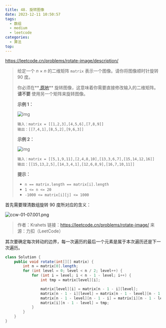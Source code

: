 ```yaml
---
title: 48. 旋转图像
date: 2023-12-11 10:50:57
tags:
  - 数组
  - medium
  - leetcode
categories:
  - 算法
top:
---
```


https://leetcode.cn/problems/rotate-image/description/

<!-- more -->

> 给定一个 *n* × *n* 的二维矩阵 `matrix` 表示一个图像。请你将图像顺时针旋转 90 度。
>
> 你必须在**[ 原地](https://baike.baidu.com/item/原地算法)** 旋转图像，这意味着你需要直接修改输入的二维矩阵。**请不要** 使用另一个矩阵来旋转图像。
>
>  
>
> **示例 1：**
>
> ![img](https://assets.leetcode.com/uploads/2020/08/28/mat1.jpg)
>
> ```
> 输入：matrix = [[1,2,3],[4,5,6],[7,8,9]]
> 输出：[[7,4,1],[8,5,2],[9,6,3]]
> ```
>
> **示例 2：**
>
> ![img](https://assets.leetcode.com/uploads/2020/08/28/mat2.jpg)
>
> ```
> 输入：matrix = [[5,1,9,11],[2,4,8,10],[13,3,6,7],[15,14,12,16]]
> 输出：[[15,13,2,5],[14,3,4,1],[12,6,8,9],[16,7,10,11]]
> ```
>
>  
>
> **提示：**
>
> - `n == matrix.length == matrix[i].length`
> - `1 <= n <= 20`
> - `-1000 <= matrix[i][j] <= 1000`

首先需要理清数组旋转 90 度所对应的含义：

![ccw-01-07.001.png](https://pic.leetcode-cn.com/1638557961-AVzCQb-ccw-01-07.001.png)

> 作者：Krahets
> 链接：https://leetcode.cn/problems/rotate-image/
> 来源：力扣（LeetCode）

其次要确定每次转动的边界，每一次遍历的最后一个元素是属于本次遍历还是下一次遍历。

```java
class Solution {
    public void rotate(int[][] matrix) {
        int n = matrix[0].length;
        for (int level = 0; level < n / 2; level++) {
            for (int i = level; i < n - 1 - level; i++) {
                int tmp = matrix[level][i];

                matrix[level][i] = matrix[n - 1 - i][level];
                matrix[n - 1 - i][level] = matrix[n - 1 - level][n - 1 - i];
                matrix[n - 1 - level][n - 1 - i] = matrix[i][n - 1 - level];
                matrix[i][n - 1 - level] = tmp;
            }
        }
    }
}
```

